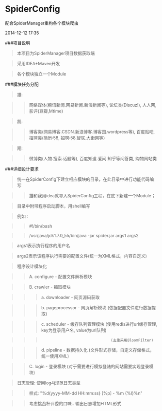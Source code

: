 SpiderConfig
============

配合SpiderManager重构各个模块爬虫

2014-12-12 17:35

###项目说明

>本项目为SpiderManager项目数据获取端

>采用IDEA+Maven开发

>各个模块独立一个Module

###模块任务分配

>雄:

>>网络媒体(腾讯新闻.网易新闻.新浪新闻等), 论坛类(Discuz!), 人人网, 影评(豆瓣,Mtime)

>凯:

>>博客类(网易博客.CSDN.新浪博客.博客园.wordpress等), 百度贴吧, 招聘类(简历:58, 招聘:58.智联.大街网等)

>翔:

>>微博类(人物.搜索.话题等), 百度知道.爱问.知乎等问答类, 购物网站类

###详细设计要求

>统一在SpiderConfig下建立相应模块的目录，在此目录中进行功能代码编写

>>雄和我用idea就导入SpiderConfig工程，在底下新建一个Module；

>目录中附带程序启动脚本，用shell编写

>例如：

>><p>#!/bin/bash</p>

>><p>/usr/java/jdk1.7.0_55/bin/java -jar spider.jar args1 args2</p>

>args1表示执行程序的用户名

>args2表示该程序执行需要的配置文件(统一为XML格式，内容自定义)

>

>程序设计模块化

>> A. configure - 配置文件解析模块

>> B. crawler - 抓取模块

>>> a. downloader - 网页源码获取

>>> b. pageprocessor - 网页解析模块		(依据配置文件进行数据提取)

>>> c. scheduler - 缓存队列管理模块		(使用redis进行url缓存管理, key为登录用户名, value为url队列)

>>>										(去重采用BloomFilter)

>>> d. pipeline - 数据持久化	(文件形式存储，自定义存储格式，统一使用XML)

>> C. login - 登录模块	(对于需要进行模拟登陆的网站需要实现登录模块)

>日志管理: 使用log4j规范日志类型

>> <p>样式: "%d{yyyy-MM-dd HH:mm:ss} [%p] - %m {%l}%n"</p>

>> 考虑挑战杯评委的口味..  输出日志增加HTML形式
